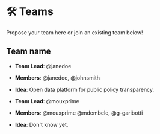 # 🛠 Teams

Propose your team here or join an existing team below!

## Team name

- **Team Lead**: @janedoe
- **Members**: @janedoe, @johnsmith  
- **Idea**: Open data platform for public policy transparency.

- **Team Lead**: @mouxprime
- **Members**: @mouxprime @mdembele, @g-garibotti  
- **Idea**: Don't know yet.

